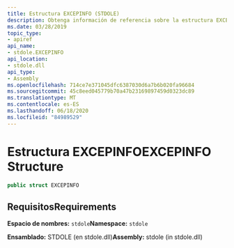 ```yaml
---
title: Estructura EXCEPINFO (STDOLE)
description: Obtenga información de referencia sobre la estructura EXCEPINFO en .NET. La estructura está en el espacio de nombres STDOLE y el ensamblado STDOLE.
ms.date: 03/28/2019
topic_type:
- apiref
api_name:
- stdole.EXCEPINFO
api_location:
- stdole.dll
api_type:
- Assembly
ms.openlocfilehash: 714ce7e371045dfc6387030d6a7b6b020fa96684
ms.sourcegitcommit: 45c8eed045779b70a47b23169897459d0323dc89
ms.translationtype: MT
ms.contentlocale: es-ES
ms.lasthandoff: 06/18/2020
ms.locfileid: "84989529"
---
```

# <a name="excepinfo-structure"></a><span data-ttu-id="6d14e-104">Estructura EXCEPINFO</span><span class="sxs-lookup"><span data-stu-id="6d14e-104">EXCEPINFO Structure</span></span>

```csharp
public struct EXCEPINFO
```

## <a name="requirements"></a><span data-ttu-id="6d14e-105">Requisitos</span><span class="sxs-lookup"><span data-stu-id="6d14e-105">Requirements</span></span>

<span data-ttu-id="6d14e-106">**Espacio de nombres:** `stdole`</span><span class="sxs-lookup"><span data-stu-id="6d14e-106">**Namespace:** `stdole`</span></span>

<span data-ttu-id="6d14e-107">**Ensamblado:** STDOLE (en stdole.dll)</span><span class="sxs-lookup"><span data-stu-id="6d14e-107">**Assembly:** stdole (in stdole.dll)</span></span>
